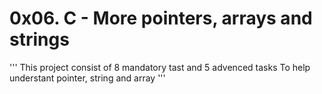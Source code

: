 # 0x06. C - More pointers, arrays and strings

'''
This project consist of 8 mandatory tast and 5 advenced tasks
To help understant pointer, string and array
'''
